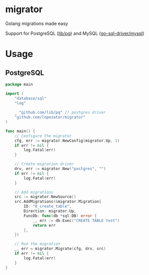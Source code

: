 # migrator

Golang migrations made easy

Support for PostgreSQL ([lib/pq](https://github.com/lib/pq)) 
and MySQL ([go-sql-driver/mysql](https://github.com/go-sql-driver/mysql)) 

# Usage

## PostgreSQL


```go
package main

import (
    "database/sql"
	"log"
    
    _ "github.com/lib/pq" // postgres driver
    "github.com/lopezator/migrator"
)

func main() {
	// Configure the migrator
    cfg, err := migrator.NewConfig(migrator.Up, 1)
    if err != nil {
        log.Fatal(err)
    }

    // Create migration driver
    drv, err := migrator.New("postgres", "")
    if err != nil {
        log.Fatal(err)
    }

    // Add migrations
    src := migrator.NewSource()
    src.AddMigrations(&migrator.Migration{
    	ID: "0_create_table",
    	Direction: migrator.Up,
    	FuncDb: func(db *sql.DB) error {
    	    _, err := db.Exec("CREATE TABLE test")
    	    return err
    	},
    })

    // Run the migration
    _, err = migrator.Migrate(cfg, drv, src)
    if err != nil {
    	log.Fatal(err)
    }
}
```      

